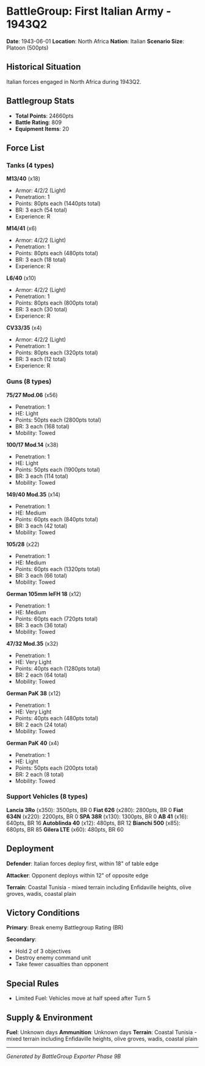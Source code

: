 # BattleGroup: First Italian Army - 1943Q2

**Date**: 1943-06-01
**Location**: North Africa
**Nation**: Italian
**Scenario Size**: Platoon (500pts)

## Historical Situation

Italian forces engaged in North Africa during 1943Q2.

## Battlegroup Stats

- **Total Points**: 24660pts
- **Battle Rating**: 809
- **Equipment Items**: 20

## Force List

### Tanks (4 types)

**M13/40** (x18)
- Armor: 4/2/2 (Light)
- Penetration: 1
- Points: 80pts each (1440pts total)
- BR: 3 each (54 total)
- Experience: R

**M14/41** (x6)
- Armor: 4/2/2 (Light)
- Penetration: 1
- Points: 80pts each (480pts total)
- BR: 3 each (18 total)
- Experience: R

**L6/40** (x10)
- Armor: 4/2/2 (Light)
- Penetration: 1
- Points: 80pts each (800pts total)
- BR: 3 each (30 total)
- Experience: R

**CV33/35** (x4)
- Armor: 4/2/2 (Light)
- Penetration: 1
- Points: 80pts each (320pts total)
- BR: 3 each (12 total)
- Experience: R

### Guns (8 types)

**75/27 Mod.06** (x56)
- Penetration: 1
- HE: Light
- Points: 50pts each (2800pts total)
- BR: 3 each (168 total)
- Mobility: Towed

**100/17 Mod.14** (x38)
- Penetration: 1
- HE: Light
- Points: 50pts each (1900pts total)
- BR: 3 each (114 total)
- Mobility: Towed

**149/40 Mod.35** (x14)
- Penetration: 1
- HE: Medium
- Points: 60pts each (840pts total)
- BR: 3 each (42 total)
- Mobility: Towed

**105/28** (x22)
- Penetration: 1
- HE: Medium
- Points: 60pts each (1320pts total)
- BR: 3 each (66 total)
- Mobility: Towed

**German 105mm leFH 18** (x12)
- Penetration: 1
- HE: Medium
- Points: 60pts each (720pts total)
- BR: 3 each (36 total)
- Mobility: Towed

**47/32 Mod.35** (x32)
- Penetration: 1
- HE: Very Light
- Points: 40pts each (1280pts total)
- BR: 2 each (64 total)
- Mobility: Towed

**German PaK 38** (x12)
- Penetration: 1
- HE: Very Light
- Points: 40pts each (480pts total)
- BR: 2 each (24 total)
- Mobility: Towed

**German PaK 40** (x4)
- Penetration: 1
- HE: Light
- Points: 50pts each (200pts total)
- BR: 2 each (8 total)
- Mobility: Towed

### Support Vehicles (8 types)

**Lancia 3Ro** (x350): 3500pts, BR 0
**Fiat 626** (x280): 2800pts, BR 0
**Fiat 634N** (x220): 2200pts, BR 0
**SPA 38R** (x130): 1300pts, BR 0
**AB 41** (x16): 640pts, BR 16
**Autoblinda 40** (x12): 480pts, BR 12
**Bianchi 500** (x85): 680pts, BR 85
**Gilera LTE** (x60): 480pts, BR 60

## Deployment

**Defender**: Italian forces deploy first, within 18" of table edge

**Attacker**: Opponent deploys within 12" of opposite edge

**Terrain**: Coastal Tunisia - mixed terrain including Enfidaville heights, olive groves, wadis, coastal plain

## Victory Conditions

**Primary**: Break enemy Battlegroup Rating (BR)

**Secondary**:
- Hold 2 of 3 objectives
- Destroy enemy command unit
- Take fewer casualties than opponent

## Special Rules

- Limited Fuel: Vehicles move at half speed after Turn 5

## Supply & Environment

**Fuel**: Unknown days
**Ammunition**: Unknown days
**Terrain**: Coastal Tunisia - mixed terrain including Enfidaville heights, olive groves, wadis, coastal plain

---

*Generated by BattleGroup Exporter Phase 9B*
